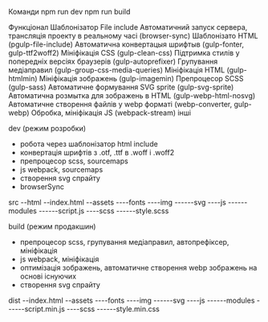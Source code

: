 Команди
npm run dev
npm run build

Функціонал
Шаблонізатор File include
Автоматичний запуск сервера, трансляція проекту в реальному часі (browser-sync)
Шаблонізато HTML (рgulp-file-include)
Автоматична конвертацыя шрифтыв (gulp-fonter, gulp-ttf2woff2)
Мініфікація CSS (gulp-clean-css)
Підтримка стилів у попередніх версіях браузерів (gulp-autoprefixer)
Групування медіаправил (gulp-group-css-media-queries)
Мініфікація HTML (gulp-htmlmin)
Мініфікація зображень (gulp-imagemin)
Препроцесор SCSS (gulp-sass)
Автоматичне формування SVG sprite (gulp-svg-sprite)
Автоматична розмытка для зображень в HTML (gulp-webp-html-nosvg)
Автоматичне створення файлів у webp форматі (webp-converter, gulp-webp)
Обробка, мініфікація JS (webpack-stream)
інші

dev (режим розробки)

- робота через шаблонізатор html include
- конвертація шрифтів з .otf, .ttf в .woff і .woff2
- препроцесор scss, sourcemaps
- js webpack, sourcemaps
- створення svg спрайту
- browserSync

src
--html
--index.html
--assets
----fonts
----img
------svg
----js
------modules
------script.js
----scss
------style.scss

build (режим продакшин)

- препроцесор scss, групування медіаправил, автопрефіксер, мініфікація
- js webpack, мініфікація
- оптимізація зображень, автоматичне створення webp зображень на основі існуючих
- створення svg спрайту

dist
--index.html
--assets
----fonts
----img
------svg
----js
------modules
------script.min.js
----scss
------style.min.css
